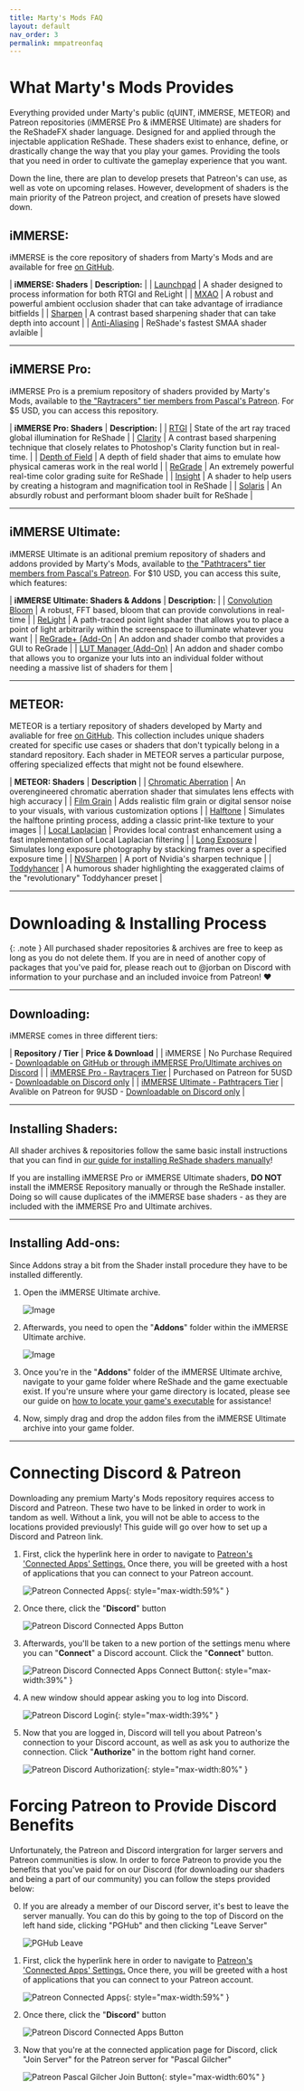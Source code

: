 ```yaml
---
title: Marty's Mods FAQ
layout: default
nav_order: 3
permalink: mmpatreonfaq
---
```


# What Marty's Mods Provides

Everything provided under Marty's public (qUINT, iMMERSE, METEOR) and Patreon repositories (iMMERSE Pro & iMMERSE Ultimate) are shaders for the ReShadeFX shader language. Designed for and applied through the injectable application ReShade. These shaders exist to enhance, define, or drastically change the way that you play your games. Providing the tools that you need in order to cultivate the gameplay experience that you want.

Down the line, there are plan to develop presets that Patreon's can use, as well as vote on upcoming relases. However, development of shaders is the main priority of the Patreon project, and creation of presets have slowed down.

## iMMERSE:

iMMERSE is the core repository of shaders from Marty's Mods and are available for free [on GitHub](https://github.com/martymcmodding/iMMERSE).

| **iMMERSE: Shaders** | **Description:** |
| [Launchpad](https://www.martysmods.com/launchpad/) | A shader designed to process information for both RTGI and ReLight |
| [MXAO](https://www.martysmods.com/mxao/) | A robust and powerful ambient occlusion shader that can take advantage of irradiance bitfields |
| [Sharpen](https://guides.martysmods.com/docs/shader-repositories/immerse/immerse-sharpen/) | A contrast based sharpening shader that can take depth into account |
| [Anti-Aliasing](https://guides.martysmods.com/docs/shader-repositories/immerse/immerse-smaa/) | ReShade's fastest SMAA shader avlaible |

---

## iMMERSE Pro:

iMMERSE Pro is a premium repository of shaders provided by Marty's Mods, available to [the "Raytracers" tier members from Pascal's Patreon](http://www.patreon.com/mcflypg). For $5 USD, you can access this repository.

| **iMMERSE Pro: Shaders** | **Description:** |
| [RTGI](https://www.martysmods.com/rtgi/) | State of the art ray traced global illumination for ReShade |
| [Clarity](https://www.martysmods.com/clarity/) | A contrast based sharpening technique that closely relates to Photoshop's Clarity function but in real-time. |
| [Depth of Field](https://www.martysmods.com/physical-depth-of-field/) | A depth of field shader that aims to emulate how physical cameras work in the real world |
| [ReGrade](https://www.martysmods.com/regrade/) | An extremely powerful real-time color grading suite for ReShade |
| [Insight](https://guides.martysmods.com/docs/shader-repositories/immerse-pro/immerse-pro-insight/) | A shader to help users by creating a histogram and magnification tool in ReShade |
| [Solaris](https://www.martysmods.com/solaris/) | An absurdly robust and performant bloom shader built for ReShade |

---

## iMMERSE Ultimate:

iMMERSE Ultimate is an aditional premium repository of shaders and addons provided by Marty's Mods, available to [the "Pathtracers" tier members from Pascal's Patreon](http://www.patreon.com/mcflypg). For $10 USD, you can access this suite, which features:

| **iMMERSE Ultimate: Shaders & Addons** | **Description:** |
| [Convolution Bloom](https://www.martysmods.com/convolutionbloom/) | A robust, FFT based, bloom that can provide convolutions in real-time |
| [ReLight](https://www.martysmods.com/relight/) | A path-traced point light shader that allows you to place a point of light arbitrarily within the screenspace to illuminate whatever you want |
| [ReGrade+ (Add-On](https://guides.martysmods.com/docs/shader-repositories/immerse-ultimate/immerse-ultimate-regrade+/) | An addon and shader combo that provides a GUI to ReGrade |
| [LUT Manager (Add-On)](https://guides.martysmods.com/docs/shader-repositories/immerse-ultimate/immerse-ultimate-lut-manager/) | An addon and shader combo that allows you to organize your luts into an individual folder without needing a massive list of shaders for them |

---

## METEOR:

METEOR is a tertiary repository of shaders developed by Marty and avaliable for free [on GitHub](https://github.com/martymcmodding/METEOR/). This collection includes unique shaders created for specific use cases or shaders that don't typically belong in a standard repository. Each shader in METEOR serves a particular purpose, offering specialized effects that might not be found elsewhere.

| **METEOR: Shaders** | **Description** |
| [Chromatic Aberration](https://guides.martysmods.com/docs/shader-repositories/meteor/chromatic-aberation/) | An overengineered chromatic aberration shader that simulates lens effects with high accuracy |
| [Film Grain](https://guides.martysmods.com/docs/shader-repositories/meteor/film-grain/) | Adds realistic film grain or digital sensor noise to your visuals, with various customization options |
| [Halftone](https://guides.martysmods.com/docs/shader-repositories/meteor/halftone/) | Simulates the halftone printing process, adding a classic print-like texture to your images |
| [Local Laplacian](https://guides.martysmods.com/docs/shader-repositories/meteor/local-laplacian/) | Provides local contrast enhancement using a fast implementation of Local Laplacian filtering |
| [Long Exposure](https://guides.martysmods.com/docs/shader-repositories/meteor/long-exposure/) | Simulates long exposure photography by stacking frames over a specified exposure time |
| [NVSharpen](https://guides.martysmods.com/docs/shader-repositories/meteor/nvsharpen/) | A port of Nvidia's sharpen technique |
| [Toddyhancer](https://guides.martysmods.com/docs/shader-repositories/meteor/toddyhancer/) | A humorous shader highlighting the exaggerated claims of the "revolutionary" Toddyhancer preset |

---


# Downloading & Installing Process

{: .note }
All purchased shader repositories & archives are free to keep as long as you do not delete them. If you are in need of another copy of packages that you've paid for, please reach out to @jorban on Discord with information to your purchase and an included invoice from Patreon! ♥

---

## Downloading:

iMMERSE comes in three different tiers:

| **Repository / Tier** | **Price & Download** |
| iMMERSE | No Purchase Required - [Downloadable on GitHub or through iMMERSE Pro/Ultimate archives on Discord](https://github.com/martymcmodding/iMMERSE) |
| [iMMERSE Pro - Raytracers Tier](https://www.patreon.com/mcflypg/membership) | Purchased on Patreon for 5USD - [Downloadable on Discord only](https://discord.com/channels/494578207505514496/494599998059839498) |
| [iMMERSE Ultimate - Pathtracers Tier](https://www.patreon.com/mcflypg/membership) | Avalible on Patreon for 9USD - [Downloadable on Discord only](https://discord.com/channels/494578207505514496/494599917273350164) | 

---

## Installing Shaders:

All shader archives & repositories follow the same basic install instructions that you can find in [our guide for installing ReShade shaders manually](https://guides.martysmods.com/download-and-install-reshade#downloading-the-shader-repositorys#downloading-the-shader-repositorys)!

If you are installing iMMERSE Pro or iMMERSE Ultimate shaders, **DO NOT** install the iMMERSE Repository manually or through the ReShade installer. Doing so will cause duplicates of the iMMERSE base shaders - as they are included with the iMMERSE Pro and Ultimate archives.

---

## Installing Add-ons:

Since Addons stray a bit from the Shader install procedure they have to be installed differently. 

1. Open the iMMERSE Ultimate archive.

    ![Image](.\docs\patreon-shaders-faq\images\immerse_ultimate_archive.webp)

2. Afterwards, you need to open the "**Addons**" folder within the iMMERSE Ultimate archive.

    ![Image](.\docs\patreon-shaders-faq\images\immerse_ultimate_addons.webp)

3. Once you're in the "**Addons**" folder of the iMMERSE Ultimate archive, navigate to your game folder where ReShade and the game exectuable exist. If you're unsure where your game directory is located, please see our guide on [how to locate your game's executable](https://guides.martysmods.com/docs/additional-guides/finding-your-game-executable-and-directory/) for assistance!

4. Now, simply drag and drop the addon files from the iMMERSE Ultimate archive into your game folder.

---

# Connecting Discord & Patreon

Downloading any premium Marty's Mods repository requires access to Discord and Patreon. These two have to be linked in order to work in tandom as well. Without a link, you will not be able to access to the locations provided previously! This guide will go over how to set up a Discord and Patreon link.

1. First, click the hyperlink here in order to navigate to [Patreon's 'Connected Apps' Settings.](https://www.patreon.com/settings/apps/) Once there, you will be greeted with a host of applications that you can connect to your Patreon account.

    ![Patreon Connected Apps](.\docs\patreon-shaders-faq\images\patreon-connected-apps.webp){: style="max-width:59%" }


2. Once there, click the "**Discord**" button

    ![Patreon Discord Connected Apps Button](.\docs\patreon-shaders-faq\images\patreon-discord-button.webp)

3. Afterwards, you'll be taken to a new portion of the settings menu where you can "**Connect**" a Discord account. Click the "**Connect**" button.

    ![Patreon Discord Connected Apps Connect Button](.\docs\patreon-shaders-faq\images\discord-connect-button.webp){: style="max-width:39%" }

4. A new window should appear asking you to log into Discord.

    ![Patreon Discord Login](.\docs\patreon-shaders-faq\images\patreon-discord-login.webp){: style="max-width:39%" }

5. Now that you are logged in, Discord will tell you about Patreon's connection to your Discord account, as well as ask you to authorize the connection. Click "**Authorize**" in the bottom right hand corner.

    ![Patreon Discord Authorization](.\docs\patreon-shaders-faq\images\discord-authorize.webp){: style="max-width:80%" }

# Forcing Patreon to Provide Discord Benefits

Unfortunately, the Patreon and Discord intergration for larger servers and Patreon communities is slow. In order to force Patreon to provide you the benefits that you've paid for on our Discord (for downloading our shaders and being a part of our community) you can follow the steps provided below:

0. If you are already a member of our Discord server, it's best to leave the server manually. You can do this by going to the top of Discord on the left hand side, clicking "PGHub" and then clicking "Leave Server"

    ![PGHub Leave](.\docs\patreon-shaders-faq\images\pghub_leave.webp)

1. First, click the hyperlink here in order to navigate to [Patreon's 'Connected Apps' Settings.](https://www.patreon.com/settings/apps/) Once there, you will be greeted with a host of applications that you can connect to your Patreon account.

    ![Patreon Connected Apps](.\docs\patreon-shaders-faq\images\patreon-connected-apps.webp){: style="max-width:59%" }

2. Once there, click the "**Discord**" button

    ![Patreon Discord Connected Apps Button](.\docs\patreon-shaders-faq\images\patreon-discord-button.webp)

3. Now that you're at the connected application page for Discord, click "Join Server" for the Patreon server for "Pascal Gilcher"

    ![Patreon Pascal Gilcher Join Button](.\docs\patreon-shaders-faq\images\patreon_join_server.webp){: style="max-width:60%" }